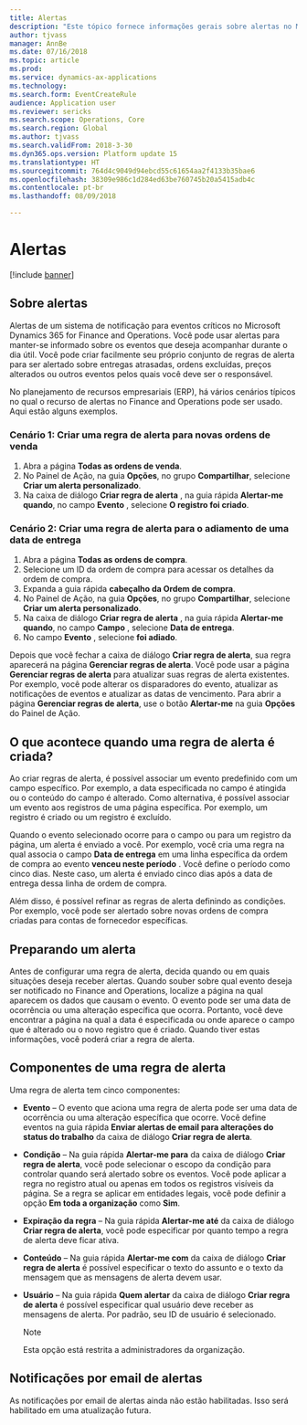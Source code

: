 ```yaml
---
title: Alertas
description: "Este tópico fornece informações gerais sobre alertas no Microsoft Dynamics 365 for Finance and Operations. Você pode usar alertas para manter-se informado sobre os eventos que deseja acompanhar durante o dia útil."
author: tjvass
manager: AnnBe
ms.date: 07/16/2018
ms.topic: article
ms.prod: 
ms.service: dynamics-ax-applications
ms.technology: 
ms.search.form: EventCreateRule
audience: Application user
ms.reviewer: sericks
ms.search.scope: Operations, Core
ms.search.region: Global
ms.author: tjvass
ms.search.validFrom: 2018-3-30
ms.dyn365.ops.version: Platform update 15
ms.translationtype: HT
ms.sourcegitcommit: 764d4c9049d94ebcd55c61654aa2f4133b35bae6
ms.openlocfilehash: 38309e986c1d284ed63be760745b20a5415adb4c
ms.contentlocale: pt-br
ms.lasthandoff: 08/09/2018

---
```


# <a name="alerts"></a>Alertas

[!include [banner](../includes/banner.md)]

## <a name="about-alerts"></a>Sobre alertas
Alertas de um sistema de notificação para eventos críticos no Microsoft Dynamics 365 for Finance and Operations. Você pode usar alertas para manter-se informado sobre os eventos que deseja acompanhar durante o dia útil. Você pode criar facilmente seu próprio conjunto de regras de alerta para ser alertado sobre entregas atrasadas, ordens excluídas, preços alterados ou outros eventos pelos quais você deve ser o responsável.

No planejamento de recursos empresariais (ERP), há vários cenários típicos no qual o recurso de alertas no Finance and Operations pode ser usado. Aqui estão alguns exemplos.

### <a name="scenario-1-create-an-alert-rule-for-new-sales-orders"></a>Cenário 1: Criar uma regra de alerta para novas ordens de venda

1. Abra a página **Todas as ordens de venda**.
2. No Painel de Ação, na guia **Opções**, no grupo **Compartilhar**, selecione **Criar um alerta personalizado**.
3. Na caixa de diálogo **Criar regra de alerta** , na guia rápida **Alertar-me quando**, no campo **Evento** , selecione **O registro foi criado**.

### <a name="scenario-2-create-an-alert-rule-for-postponement-of-a-delivery-date"></a>Cenário 2: Criar uma regra de alerta para o adiamento de uma data de entrega

1. Abra a página **Todas as ordens de compra**.
2. Selecione um ID da ordem de compra para acessar os detalhes da ordem de compra.
3. Expanda a guia rápida **cabeçalho da Ordem de compra**.
4. No Painel de Ação, na guia **Opções**, no grupo **Compartilhar**, selecione **Criar um alerta personalizado**.
5. Na caixa de diálogo **Criar regra de alerta** , na guia rápida **Alertar-me quando**, no campo **Campo** , selecione **Data de entrega**.
6. No campo **Evento** , selecione **foi adiado**.
    
Depois que você fechar a caixa de diálogo **Criar regra de alerta**, sua regra aparecerá na página **Gerenciar regras de alerta**. Você pode usar a página **Gerenciar regras de alerta** para atualizar suas regras de alerta existentes. Por exemplo, você pode alterar os disparadores do evento, atualizar as notificações de eventos e atualizar as datas de vencimento. Para abrir a página **Gerenciar regras de alerta**, use o botão **Alertar-me** na guia **Opções** do Painel de Ação.

## <a name="what-occurs-when-an-alert-rule-is-created"></a>O que acontece quando uma regra de alerta é criada?

Ao criar regras de alerta, é possível associar um evento predefinido com um campo específico. Por exemplo, a data especificada no campo é atingida ou o conteúdo do campo é alterado. Como alternativa, é possível associar um evento aos registros de uma página específica. Por exemplo, um registro é criado ou um registro é excluído.

Quando o evento selecionado ocorre para o campo ou para um registro da página, um alerta é enviado a você. Por exemplo, você cria uma regra na qual associa o campo **Data de entrega** em uma linha específica da ordem de compra ao evento **venceu neste período** . Você define o período como cinco dias. Neste caso, um alerta é enviado cinco dias após a data de entrega dessa linha de ordem de compra.

Além disso, é possível refinar as regras de alerta definindo as condições. Por exemplo, você pode ser alertado sobre novas ordens de compra criadas para contas de fornecedor específicas.

## <a name="preparing-for-an-alert"></a>Preparando um alerta

Antes de configurar uma regra de alerta, decida quando ou em quais situações deseja receber alertas. Quando souber sobre qual evento deseja ser notificado no Finance and Operations, localize a página na qual aparecem os dados que causam o evento. O evento pode ser uma data de ocorrência ou uma alteração específica que ocorra. Portanto, você deve encontrar a página na qual a data é especificada ou onde aparece o campo que é alterado ou o novo registro que é criado. Quando tiver estas informações, você poderá criar a regra de alerta.

## <a name="components-of-an-alert-rule"></a>Componentes de uma regra de alerta

Uma regra de alerta tem cinco componentes:

- **Evento** – O evento que aciona uma regra de alerta pode ser uma data de ocorrência ou uma alteração específica que ocorre. Você define eventos na guia rápida **Enviar alertas de email para alterações do status do trabalho** da caixa de diálogo **Criar regra de alerta**.
- **Condição** – Na guia rápida **Alertar-me para** da caixa de diálogo **Criar regra de alerta**, você pode selecionar o escopo da condição para controlar quando será alertado sobre os eventos. Você pode aplicar a regra no registro atual ou apenas em todos os registros visíveis da página. Se a regra se aplicar em entidades legais, você pode definir a opção **Em toda a organização** como **Sim**.
- **Expiração da regra** – Na guia rápida **Alertar-me até** da caixa de diálogo **Criar regra de alerta**, você pode especificar por quanto tempo a regra de alerta deve ficar ativa.
- **Conteúdo** – Na guia rápida **Alertar-me com** da caixa de diálogo **Criar regra de alerta** é possível especificar o texto do assunto e o texto da mensagem que as mensagens de alerta devem usar.
- **Usuário** – Na guia rápida **Quem alertar** da caixa de diálogo **Criar regra de alerta** é possível especificar qual usuário deve receber as mensagens de alerta. Por padrão, seu ID de usuário é selecionado.

    > [!NOTE]
    > Esta opção está restrita a administradores da organização.

## <a name="email-notifications-from-alerts"></a>Notificações por email de alertas

As notificações por email de alertas ainda não estão habilitadas. Isso será habilitado em uma atualização futura.


